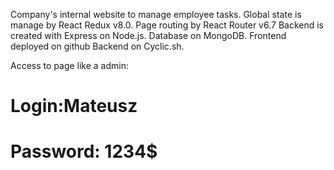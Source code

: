 Company's internal website to manage employee tasks. Global state
is manage by React Redux v8.0. Page routing by React Router
v6.7 Backend is created with Express on Node.js. Database on
MongoDB. Frontend deployed on github Backend on Cyclic.sh.

Access to page like a admin:

# Login:Mateusz
# Password: 1234$
